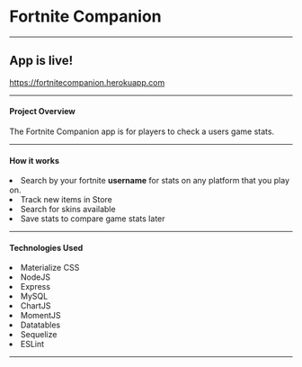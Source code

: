 # Fortnite Companion
<hr/>

## App is live!
https://fortnitecompanion.herokuapp.com
<hr/>

#### Project Overview 
The Fortnite Companion app is for players to check a users game stats.
<hr/>

#### How it works
<li>Search by your fortnite <b>username</b> for stats on any platform that you play on.</li>
<li>Track new items in Store</li>
<li>Search for skins available</li>
<li>Save stats to compare game stats later</li>
<hr/>

#### Technologies Used
<li>Materialize CSS</li>
<li>NodeJS</li>
<li>Express</li>
<li>MySQL</li>
<li>ChartJS</li>
<li>MomentJS</li>
<li>Datatables</li>
<li>Sequelize</li>
<li>ESLint</li>
<hr/>


